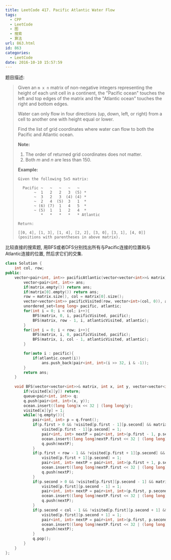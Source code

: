 ```yaml
---
title: LeetCode 417. Pacific Atlantic Water Flow
tags:
  - CPP
  - LeetCode
  - 图
  - 搜索
  - 算法
url: 863.html
id: 863
categories:
  - LeetCode
date: 2016-10-10 15:57:59
---
```

题目描述:

> Given an `m x n` matrix of non-negative integers representing the height of each unit cell in a continent, the "Pacific ocean" touches the left and top edges of the matrix and the "Atlantic ocean" touches the right and bottom edges.
>
> Water can only flow in four directions (up, down, left, or right) from a cell to another one with height equal or lower.
>
> Find the list of grid coordinates where water can flow to both the Pacific and Atlantic ocean.
>
> **Note:**
>
> 1. The order of returned grid coordinates does not matter.
> 2. Both *m* and *n* are less than 150.
>
> **Example:**
>
> ```
> Given the following 5x5 matrix:
>
>   Pacific ~   ~   ~   ~   ~ 
>        ~  1   2   2   3  (5) *
>        ~  3   2   3  (4) (4) *
>        ~  2   4  (5)  3   1  *
>        ~ (6) (7)  1   4   5  *
>        ~ (5)  1   1   2   4  *
>           *   *   *   *   * Atlantic
>
> Return:
>
> [[0, 4], [1, 3], [1, 4], [2, 2], [3, 0], [3, 1], [4, 0]] (positions with parentheses in above matrix).
> ```

比较直接的搜索题, 用BFS或者DFS分别找出所有与Pacific连接的位置和与Atlantic连接的位置, 然后求它们的交集.

```cpp
class Solution {
    int col, row;
public:
    vector<pair<int, int>> pacificAtlantic(vector<vector<int>>& matrix) {
        vector<pair<int, int>> ans;
        if(matrix.empty()) return ans;
        if(matrix[0].empty()) return ans;
        row = matrix.size(), col = matrix[0].size();
        vector<vector<int>> pacificVisited(row, vector<int>(col, 0)), atlanticVisited(row, vector<int>(col, 0));
        unordered_set<long long> pacific, atlantic;
        for(int i = 0; i < col; i++){
            BFS(matrix, 0, i, pacificVisited, pacific);
            BFS(matrix, row - 1, i, atlanticVisited, atlantic);
        }
        for(int i = 0; i < row; i++){
            BFS(matrix, i, 0, pacificVisited, pacific);
            BFS(matrix, i, col - 1, atlanticVisited, atlantic);
        }

        for(auto i : pacific){
            if(atlantic.count(i))
                ans.push_back(pair<int, int>(i >> 32, i & -1));
        }
        return ans;
    }
    
    void BFS(vector<vector<int>>& matrix, int x, int y, vector<vector<int>> &visited, unordered_set<long long> &ocean){
        if(visited[x][y]) return;
        queue<pair<int, int>> q;
        q.push(pair<int, int>(x, y));
        ocean.insert((long long)x << 32 | (long long)y);
        visited[x][y] = 1;
        while(!q.empty()){
            pair<int, int> p = q.front();
            if(p.first > 0 && !visited[p.first - 1][p.second] && matrix[p.first][p.second] <= matrix[p.first - 1][p.second]){
                visited[p.first - 1][p.second] = 1;
                pair<int, int> nextP = pair<int, int>(p.first - 1, p.second);
                ocean.insert((long long)nextP.first << 32 | (long long)nextP.second);
                q.push(nextP);
            }
            if(p.first < row - 1 && !visited[p.first + 1][p.second] && matrix[p.first][p.second] <= matrix[p.first + 1][p.second]){
                visited[p.first + 1][p.second] = 1;
                pair<int, int> nextP = pair<int, int>(p.first + 1, p.second);
                ocean.insert((long long)nextP.first << 32 | (long long)nextP.second);
                q.push(nextP);
            }
            if(p.second > 0 && !visited[p.first][p.second - 1] && matrix[p.first][p.second] <= matrix[p.first][p.second - 1]){
                visited[p.first][p.second - 1] = 1;
                pair<int, int> nextP = pair<int, int>(p.first, p.second - 1);
                ocean.insert((long long)nextP.first << 32 | (long long)nextP.second);
                q.push(nextP);
            }
            if(p.second < col - 1 && !visited[p.first][p.second + 1] && matrix[p.first][p.second] <= matrix[p.first][p.second + 1]){
                visited[p.first][p.second + 1] = 1;
                pair<int, int> nextP = pair<int, int>(p.first, p.second + 1);
                ocean.insert((long long)nextP.first << 32 | (long long)nextP.second);
                q.push(nextP);
            }
            q.pop();
        }
    }
};
```

